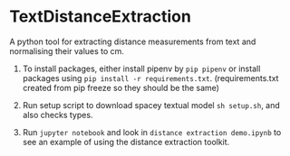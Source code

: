 # TextDistanceExtraction
A python tool for extracting distance measurements from text and normalising their values to cm. 

1) To install packages, either install pipenv by `pip pipenv` or install packages using `pip install -r requirements.txt`. (requirements.txt created from pip freeze so they should be the same)

2) Run setup script to download spacey textual model `sh setup.sh`, and also checks types. 

3) Run `jupyter notebook` and look in `distance extraction demo.ipynb` to see an example of using the distance extraction toolkit. 